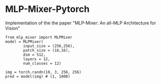 # MLP-Mixer-Pytorch
Implementation of the the paper "MLP-Mixer: An all-MLP Architecture for Vision"
```
from mlp_mixer import MLPMixer
model = MLPMixer(
        input_size = (256,256),
        patch_size = (16,16),
        dim = 512,
        layers = 12,
        num_classes = 12)
    
img = torch.randn(10, 3, 256, 256)
pred = model(img) # (1, 1000)
```
